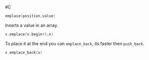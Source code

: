 #C 
```C++
emplace(position,value)
```
Inserts a value in an array.
```C++
v.emplace(v.begin+5;x)
```

To place it at the end you can `emplace_back`, its faster then `push_back`.
```C++
v.emplace_back(x)
```
